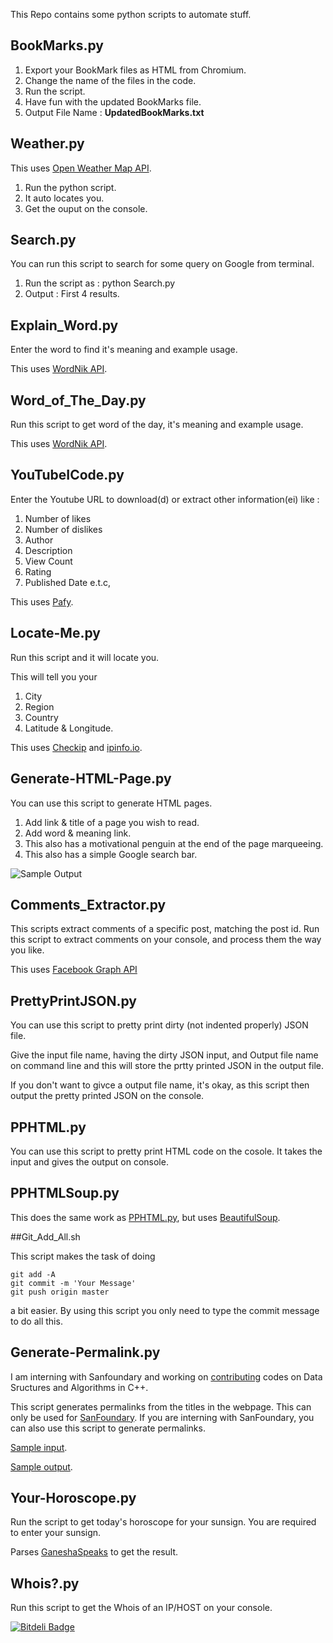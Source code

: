 This Repo contains some python scripts to automate stuff.

## BookMarks.py

1. Export your BookMark files as HTML from Chromium. 
2. Change the name of the files in the code. 
3. Run the script.
4. Have fun with the updated BookMarks file. 
5. Output File Name : **UpdatedBookMarks.txt**

## Weather.py

This uses [Open Weather Map API](http://openweathermap.org/api).

1. Run the python script.
2. It auto locates you.
3. Get the ouput on the console.

## Search.py

You can run this script to search for some query on Google from terminal.

1. Run the script as : python Search.py
2. Output : First 4 results.

## Explain_Word.py

Enter the word to find it's meaning and example usage.

This uses [WordNik API](http://developer.wordnik.com/).

## Word_of_The_Day.py

Run this script to get word of the day, it's meaning and example usage.

This uses [WordNik API](http://developer.wordnik.com/).

## YouTubeICode.py

Enter the Youtube URL to download(d) or extract other information(ei) like :

1. Number of likes
2. Number of dislikes
3. Author
4. Description
5. View Count
6. Rating 
7. Published Date e.t.c,

This uses [Pafy](http://pythonhosted.org/Pafy/).

## Locate-Me.py

Run this script and it will locate you. 

This will tell you your 

1. City
2. Region
3. Country
4. Latitude & Longitude.

This uses [Checkip](http://checkip.dyndns.com/) and [ipinfo.io](http://ipinfo.io/developers).

## Generate-HTML-Page.py

You can use this script to generate HTML pages. 

1. Add link & title of a page you wish to read.
2. Add word & meaning link.
3. This also has a motivational penguin at the end of the page marqueeing.
4. This also has a simple Google search bar.

![Sample Output](http://i.gyazo.com/eb0f4b908ee6480cc4bad01e500b4940.png)

## Comments_Extractor.py

This scripts extract comments of a specific post, matching the post id.
Run this script to extract comments on your console, and process them the way you like.

This uses [Facebook Graph API](https://developers.facebook.com/docs/graph-api)

## PrettyPrintJSON.py

You can use this script to pretty print dirty (not indented properly) JSON file.

Give the input file name, having the dirty JSON input, and Output file name on command line and this will store the prtty printed JSON in the output file.

If you don't want to givce a output file name, it's okay, as this script then output the pretty printed JSON on the console.

## PPHTML.py

You can use this script to pretty print HTML code on the cosole. It takes the input and gives the output on console.

## PPHTMLSoup.py

This does the same work as [PPHTML.py](https://github.com/tapasweni-pathak/Python-Scripts#pphtmlpy), but uses [BeautifulSoup](http://en.wikipedia.org/wiki/Beautiful_Soup).

##Git_Add_All.sh

This script makes the task of doing

```
git add -A
git commit -m 'Your Message'
git push origin master

```
a bit easier. By using this script you only need to type the commit message to do all this.

## Generate-Permalink.py

I am interning with Sanfoundary and working on [contributing](https://github.com/tapasweni-pathak/Sanfoundary-Codes) codes on Data Sructures and Algorithms in C++.

This script generates permalinks from the titles in the webpage. This can only be used for [SanFoundary](http://www.sanfoundry.com/). If you are interning with SanFoundary, you can also use this script to generate permalinks. 

[Sample input](https://github.com/tapasweni-pathak/Scripts/blob/master/Phase1.txt).

[Sample output](https://github.com/tapasweni-pathak/Scripts/blob/master/Permalinks.txt).

## Your-Horoscope.py

Run the script to get today's horoscope for your sunsign.
You are required to enter your sunsign.

Parses [GaneshaSpeaks](http://www.ganeshaspeaks.com/) to get the result.

## Whois?.py

Run this script to get the Whois of an IP/HOST on your console.


[![Bitdeli Badge](https://d2weczhvl823v0.cloudfront.net/tapasweni-pathak/scripts/trend.png)](https://bitdeli.com/free "Bitdeli Badge")
